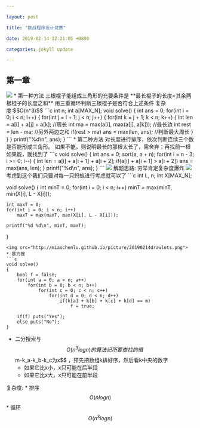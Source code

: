 ```yaml
---

layout: post

title: "挑战程序设计竞赛"

date: 2019-02-14 12:21:05 +0800

categories: jekyll update

---
```


<script type="text/x-mathjax-config">
MathJax.Hub.Config({
tex2jax: {
skipTags: ['script', 'noscript', 'style', 'textarea', 'pre'],
inlineMath: [['$','$']]
}
});
</script>
<script src='https://cdnjs.cloudflare.com/ajax/libs/mathjax/2.7.5/latest.js?config=TeX-MML-AM_CHTML' async></script>


## 第一章
<img src="http://miaochenlu.github.io/picture/20190214triangle.png">
* 第一种方法  
三根棍子能组成三角形的充要条件是 **最长棍子的长度<其余两根棍子的长度之和**  
用三重循环判断三根棍子是否符合上述条件
复杂度:$$O(n^3)$$
```c
int n;
int a[MAX_N];
void solve()
{
    int ans = 0;
    for(int i = 0; i < n; i++) {
        for(int j = i + 1; j < n; j++) {
            for(int k = j + 1; k < n; k++) {
                int len = a[i] + a[j] + a[k];           //周长
                int ma = max(a[i], max(a[j], a[k]));    //最长边
                int rest = len - ma;                    //另外两边之和
                if(rest > ma) ans = max(len, ans);      //判断最大周长
            }
        }
    }
    printf("%d\n", ans);
}
```
* 第二种方法  
对长度进行排序，依次判断连续三个数是否能形成三角形。  
如果不能，则说明最长的那根太长了，需舍弃；再找前一根   
如果能，就找到了
```c
void solve()
{
    int ans = 0;
    sort(a, a + n);                           
    for(int i = n - 3; i >= 0; i--) {
        int len = a[i] + a[i + 1] + a[i + 2];
        if(a[i] + a[i + 1] > a[i + 2])
            ans = max(ans, len);
    }
    printf("%d\n", ans);
}
```

<img src="http://miaochenlu.github.io/picture/20190214ants.png">
解题思路:  
穷举肯定复杂度爆炸
<img src="http://miaochenlu.github.io/picture/20190214antsol.png">
考虑到这个我们只要对每一只蚂蚁进行考虑就可以了
```c
int L, n;
int X[MAX_N];

void solve()
{
    int minT = 0;
    for(int i = 0; i < n; i++)
        minT = max(minT, min(X[i], L - X[i]));
    
    int maxT = 0; 
    for(int i = 0; i < n; i++) 
        maxT = max(maxT, max(X[i], L - X[i]));
    
    printf("%d %d\n", minT, maxT);
}
```
<img src="http://miaochenlu.github.io/picture/20190214drawlots.png">
* 暴力搜  
```c
void solve()
{
    bool f = false;
    for(int a = 0; a < n; a++) 
        for(int b = 0; b < n; b++) 
            for(int c = 0; c < n; c++) 
                for(int d = 0; d < n; d++)
                    if(k[a] + k[b] + k[c] + k[d] == m)
                        f = true;
    
    if(f) puts("Yes");
    else puts("No");
}
```
* 二分搜索与$$O(n^3logn)的算法  
记所要查找的值 $$m-k_a-k_b-k_c为x$$ ，预先把数组k排好序，然后看k中央的数字
    * 如果它比x小，x只可能在后半段
    * 如果它比x大，x只可能在前半段  

复杂度:
    * 排序$$O(nlogn)$$
    * 循环$$O(n^3logn)$$


[jekyll-docs]: https://jekyllrb.com/docs/home

[jekyll-gh]: https://github.com/jekyll/jekyll

[jekyll-talk]: https://talk.jekyllrb.com/
